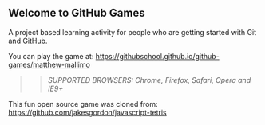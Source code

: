 ## Welcome to GitHub Games

A project based learning activity for people who are getting started with Git and GitHub.

You can play the game at: https://githubschool.github.io/github-games/matthew-mallimo

>> _*SUPPORTED BROWSERS*: Chrome, Firefox, Safari, Opera and IE9+_

This fun open source game was cloned from: https://github.com/jakesgordon/javascript-tetris
